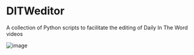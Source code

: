 # DITWeditor
A collection of Python scripts to facilitate the editing of Daily In The Word videos

![image](https://github.com/jloiacon/DITWeditor/assets/8491691/506e49de-2d24-4a14-8a76-523ed0a69625)

